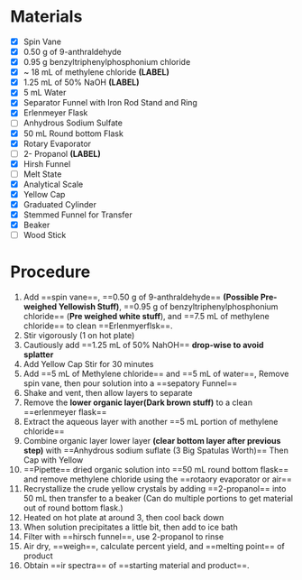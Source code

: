 # Materials

- [x] Spin Vane
- [x] 0.50 g of 9-anthraldehyde
- [x] 0.95 g benzyltriphenylphosphonium chloride
- [x] ~ 18 mL of methylene chloride **(LABEL)**
- [x] 1.25 mL of 50% NaOH **(LABEL)**
- [x] 5 mL Water
- [x] Separator Funnel with Iron Rod Stand and Ring 
- [x] Erlenmeyer Flask
- [ ] Anhydrous Sodium Sulfate
- [x] 50 mL Round bottom Flask
- [x] Rotary Evaporator
- [ ] 2- Propanol **(LABEL)**
- [x] Hirsh Funnel
- [ ] Melt State
- [x] Analytical Scale
- [x] Yellow Cap
- [x] Graduated Cylinder
- [x] Stemmed Funnel for Transfer
- [x] Beaker
- [ ] Wood Stick

# Procedure

1. Add ==spin vane==, ==0.50 g of 9-anthraldehyde== **(Possible Pre-weighed Yellowish Stuff)**, ==0.95 g of benzyltriphenylphosphonium chloride== (**Pre weighed white stuff**), and ==7.5 mL of methylene chloride== to clean ==Erlenmyerflsk==. 
2. Stir vigorously (1 on hot plate)
3. Cautiously add ==1.25 mL of 50% NahOH== **drop-wise to avoid splatter**
4. Add Yellow Cap Stir for 30 minutes
5. Add ==5 mL of Methylene chloride== and ==5 mL of water==, Remove spin vane, then pour solution into a ==sepatory Funnel==
6. Shake and vent, then allow layers to separate
7. Remove the **lower organic layer(Dark brown stuff)** to a clean ==erlenmeyer flask==
8. Extract the aqueous layer with another ==5 mL portion of methylene chloride==
9. Combine organic layer lower layer **(clear bottom layer after previous step)** with ==Anhydrous sodium suflate (3 Big Spatulas Worth)== Then Cap with Yellow 
10. ==Pipette== dried organic solution into ==50 mL round bottom flask== and remove methylene chloride using the ==rotaory evaporator or air==
11. Recrystallize the crude yellow crystals by adding ==2-propanol== into 50 mL then transfer to a beaker (Can do multiple portions to get material out of round bottom flask.)
12. Heated on hot plate at around 3, then cool back down
13. When solution precipitates a little bit, then add to ice bath
14. Filter with ==hirsch funnel==, use 2-propanol to rinse 
15. Air dry, ==weigh==, calculate percent yield, and ==melting point== of product
16. Obtain ==ir spectra== of ==starting material and product==.
